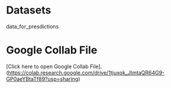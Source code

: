 # Datasets
data_for_presdictions

# Google Collab File
[Click here to open Google Collab File].(https://colab.research.google.com/drive/1tjuxok_JImtaQR64G9-GP0aeYBtaTf89?usp=sharing)
